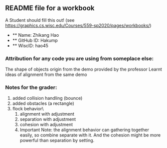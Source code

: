## README file for a workbook

A Student should fill this out! (see https://graphics.cs.wisc.edu/Courses/559-sp2020/pages/workbooks/)

- ** Name: Zhikang Hao
- ** GitHub ID: Hakump
- ** WiscID: hao45

### Attribution for any code you are using from someplace else:
The shape of objects origin from the demo provided by the professor
Learnt ideas of alignment from the same demo
### Notes for the grader: 
1. added collision handling (bounce)
2. added obstacles (a rectangle)
3. flock behavior\
    1. alignment with adjustment
    2. separation with adjustment
    3. cohesion with adjustment
    4. Important Note: the alignment behavior can gathering together easily, so combine separate with it. 
    And the cohesion might be more powerful than separation by setting.